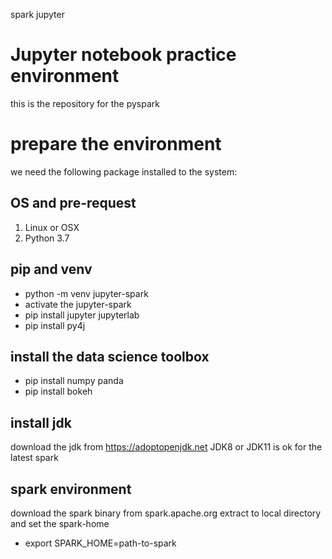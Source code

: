 spark jupyter 

# Jupyter notebook practice environment 
this is the repository for the pyspark

# prepare the environment
we need the following package installed to the system:

## OS and pre-request 
1. Linux or OSX
2. Python 3.7

## pip and venv 
* python -m venv jupyter-spark
* activate the jupyter-spark
* pip install jupyter jupyterlab
* pip install py4j

## install the data science toolbox
* pip install numpy panda
* pip install bokeh

## install jdk
download the jdk from https://adoptopenjdk.net
JDK8 or JDK11 is ok for the latest spark

## spark environment
download the spark binary from spark.apache.org
extract to local directory and set the spark-home 
* export SPARK_HOME=path-to-spark

